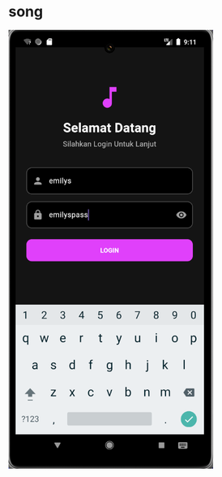 # song
![At Text](https://github.com/ardhava22/UKL-SONG-APP/raw/9a8c4595ae5ef7dbef7e15ef5cbf32c5e9a99567/Screenshot%202025-05-23%20211212.png)
